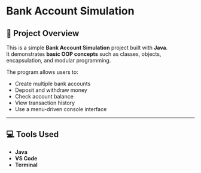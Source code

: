 # Bank Account Simulation

## 📌 Project Overview
This is a simple **Bank Account Simulation** project built with **Java**.  
It demonstrates **basic OOP concepts** such as classes, objects, encapsulation, and modular programming.

The program allows users to:
- Create multiple bank accounts
- Deposit and withdraw money
- Check account balance
- View transaction history
- Use a menu-driven console interface

---

## 💻 Tools Used
- **Java**
- **VS Code**
- **Terminal**
